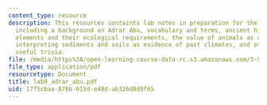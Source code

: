 ```yaml
---
content_type: resource
description: This resources containts lab notes in preparation for the Adrar Abu paper,
  including a background on Adrar Abu, vocabulary and terms, ancient history, faunal
  elements and their ecological requirements, the value of animals as climatic indicators,
  interpreting sediments and soils as evidence of past climates, and other not so
  useful trivia.
file: /media/https%3A/open-learning-course-data-rc.s3.amazonaws.com/3-986-the-human-past-introduction-to-archaeology-fall-2006/17f5cbaa8786615de48dab326d8d9f65_lab9_adrar_abu.pdf
file_type: application/pdf
resourcetype: Document
title: lab9_adrar_abu.pdf
uid: 17f5cbaa-8786-615d-e48d-ab326d8d9f65
---
```

